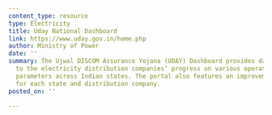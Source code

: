 ```yaml
---
content_type: resource
type: Electricity
title: Uday National Dashboard
link: https://www.uday.gov.in/home.php
author: Ministry of Power
date: ''
summary: The Ujwal DISCOM Assurance Yojana (UDAY) Dashboard provides data relating
  to the electricity distribution companies’ progress on various operational and financial
  parameters across Indian states. The portal also features an improvement barometer
  for each state and distribution company.
posted_on: ''

---
```


